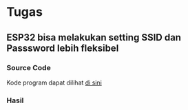 # Tugas

## ESP32 bisa melakukan setting SSID dan Passsword lebih fleksibel

### Source Code
Kode program dapat dilihat <a href="https://github.com/iamanisaamalia/sistemembedded/blob/main/jobsheet%203/f.%20Tugas/tugas.ino">di sini</a>

### Hasil
